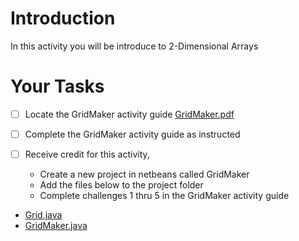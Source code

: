 # Introduction
In this activity you will be introduce to  2-Dimensional Arrays

# Your Tasks

- [ ] Locate the GridMaker activity guide [GridMaker.pdf](GridMaker.pdf)

- [ ] Complete the GridMaker activity guide as instructed

- [ ] Receive credit for this activity, 

	* Create a new project in netbeans called GridMaker
	* Add the files below to the project folder
	* Complete challenges 1 thru 5 in the GridMaker activity guide
	
- [Grid.java](Grid.java)
- [GridMaker.java](GridMaker.java) 








